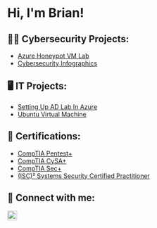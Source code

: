 <h1>Hi, I'm Brian!</h1>

<h2>👨‍💻 Cybersecurity Projects:</h2>

- [Azure Honeypot VM Lab](https://github.com/bgibbs0/HoneyPotLab)
- [Cybersecurity Infographics](https://github.com/bgibbs0/CyberInfographs)

<h2>🖥️ IT Projects:</h2>

- [Setting Up AD Lab In Azure](https://github.com/bgibbs0/ADLabSetup)
- [Ubuntu Virtual Machine](https://github.com/bgibbs0/UbuntuVM)

<h2>📜 Certifications:</h2>


- [CompTIA Pentest+](https://www.comptia.org/certifications/pentest)
- [CompTIA CySA+](https://www.comptia.org/certifications/cybersecurity-analyst)
- [CompTIA Sec+](https://www.comptia.org/certifications/security)
- [(ISC)² Systems Security Certified Practitioner](https://www.isc2.org/Certifications/SSCP)

<h2> 🤳 Connect with me:</h2>

[<img align="left" alt="BrianGibbs | LinkedIn" width="22px" src="https://cdn.jsdelivr.net/npm/simple-icons@v3/icons/linkedin.svg" />][linkedin]

[linkedin]: https://www.linkedin.com/in/brian-gibbs-f/
